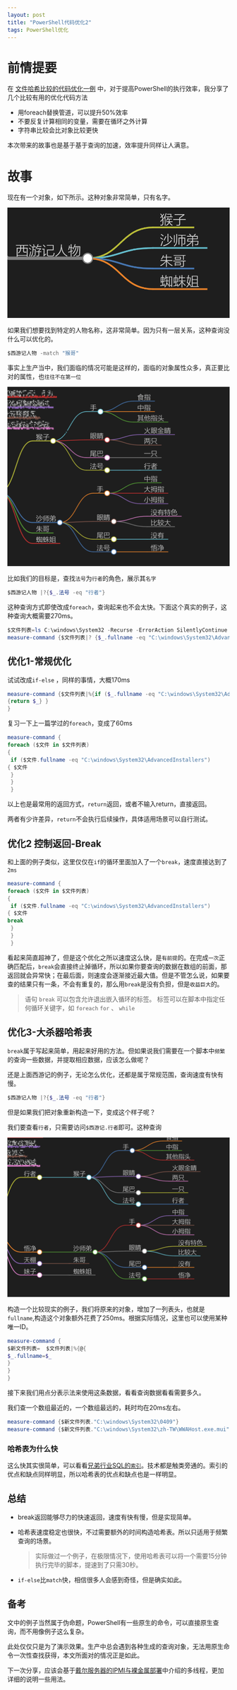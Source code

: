 ```yaml
---
layout: post
title: "PowerShell代码优化2"
tags: PowerShell优化
---
```


# 前情提要

在 [文件哈希比较的代码优化一例](http://github.ny9s.com/2021/07/An_example_of_code_optimization_for_file_hash_comparisons/) 中，对于提高PowerShell的执行效率，我分享了几个比较有用的优化代码方法

- 用foreach替换管道，可以提升50%效率
- 不要反复计算相同的变量，需要在循环之外计算
- 字符串比较会比对象比较更快

本次带来的故事也是基于基于查询的加速，效率提升同样让人满意。

# 故事

现在有一个对象，如下所示。这种对象非常简单，只有名字。

![img](../assets/20210811233532.png)



如果我们想要找到特定的人物名称，这非常简单。因为只有一层关系，这种查询没什么可以优化的。

```powershell
$西游记人物 -match "猴哥"
```

事实上生产当中，我们面临的情况可能是这样的，面临的对象属性众多，真正要比对的属性，也`往往不在第一位`

![image](../assets/20210811234312.png)

比如我们的目标是，查找`法号`为`行者`的角色，展示其`名字`

```powershell
$西游记人物 |?{$_.法号 -eq "行者"}
```

这种查询方式即使改成`foreach`，查询起来也不会太快。下面这个真实的例子，这种查询大概需要270ms。

```powershell
$文件列表=ls C:\windows\System32 -Recurse -ErrorAction SilentlyContinue
measure-command {$文件列表|? {$_.fullname -eq "C:\windows\System32\AdvancedInstallers"} }
```

## 优化1-常规优化

试试改成`if-else` ，同样的事情，大概170ms

```powershell
measure-command {$文件列表|%{if ($_.fullname -eq "C:\windows\System32\AdvancedInstallers")
{return $_} }
}
```

复习一下上一篇学过的`foreach`，变成了60ms

```powershell
measure-command {
foreach ($文件 in $文件列表)
{
 if ($文件.fullname -eq "C:\windows\System32\AdvancedInstallers")
{ $文件
 } 
 }
 }

```

以上也是最常用的返回方式，`return`返回，或者不输入return，直接返回。

两者有少许差异，`return`不会执行后续操作，具体适用场景可以自行测试。

## 优化2 控制返回-Break

和上面的例子类似，这里仅仅在`if`的循环里面加入了一个`break`，速度直接达到了`2ms`

```powershell
measure-command {
foreach ($文件 in $文件列表)
{
 if ($文件.fullname -eq "C:\windows\System32\AdvancedInstallers")
{ $文件
break
 } 
 }
 }
```

看起来简直超神了，但是这个优化之所以速度这么快，是`有前提`的。在完成`一次`正确匹配后，`break`会直接终止掉循环，所以如果你要查询的数据在数组的前面，那返回就会异常快；在最后面，则速度会逐渐接近最大值。但是不管怎么说，如果要查的结果只有一条，不会有重复的，那么用`break`是没有负担，但是`收益巨大`的。

> 语句 `break` 可以包含允许退出嵌入循环的标签。 标签可以在脚本中指定任何循环关键字，如 `foreach` `for` 、 `while`

## 优化3-大杀器哈希表

`break`属于写起来简单，用起来好用的方法。但如果说我们需要在一个脚本中`频繁`的查询一些数据，并提取相应数据，应该怎么做呢？

还是上面西游记的例子，无论怎么优化，还都是属于常规范围，查询速度有快有慢。

```powershell
$西游记人物 |?{$_.法号 -eq "行者"}
```

但是如果我们把对象重新构造一下，变成这个样子呢？

我们要查看`行者`，只需要访问`$西游记.行者`即可。这种查询

![image](../assets/20210812002155.png)

构造一个比较现实的例子，我们将原来的对象，增加了一列表头，也就是`fullname`,构造这个对象额外花费了250ms。根据实际情况，这里也可以使用某种唯一ID。

```powershell
measure-command {
$新文件列表=  $文件列表|%{@{
$_.fullname=$_
}
}
}
```

接下来我们用点分表示法来使用这条数据，看看查询数据看看需要多久。

我们查一个数组最近的，一个数组最远的，耗时均在20ms左右。

```powershell
measure-command {$新文件列表."C:\windows\System32\0409"}
measure-command {$新文件列表."C:\windows\System32\zh-TW\WWAHost.exe.mui"}
```

### 哈希表为什么快

这么快其实很简单，可以看看[兄弟行业SQL的`索引`](https://www.huaweicloud.com/articles/56d8bdc2b030d4dee2ff66e2e4242c41.html)。技术都是触类旁通的。索引的优点和缺点同样明显，所以哈希表的优点和缺点也是一样明显。

## 总结

- break返回能够尽力的快速返回，速度有快有慢，但是实现简单。

- 哈希表速度稳定也很快，不过需要额外的时间构造哈希表。所以只适用于频繁查询的场景。

  > 实际做过一个例子，在极限情况下，使用哈希表可以将一个需要15分钟执行完毕的脚本，提速到了只需30秒。

- `if-else`比`match`快，相信很多人会感到奇怪，但是确实如此。

## 备考

文中的例子当然属于伪命题，PowerShell有一些原生的命令，可以直接原生查询，而不用像例子这么复杂。

此处仅仅只是为了演示效果。生产中总会遇到各种生成的查询对象，无法用原生命令一次性查找获得，本文所面对的情况正是如此。

下一次分享，应该会基于[戴尔服务器的IPMI与裸金属部署](http://github.ny9s.com/2020/08/DellIPMIBaremetaldeployment/)中介绍的多线程，更加详细的说明一些用法。
